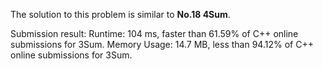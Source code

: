 The solution to this problem is similar to **No.18 4Sum**.

Submission result:
Runtime: 104 ms, faster than 61.59% of C++ online submissions for 3Sum.
Memory Usage: 14.7 MB, less than 94.12% of C++ online submissions for 3Sum.
